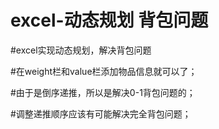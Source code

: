 # excel-动态规划 背包问题

#excel实现动态规划，解决背包问题




#在weight栏和value栏添加物品信息就可以了；




#由于是倒序递推，所以是解决0-1背包问题的；




#调整递推顺序应该有可能解决完全背包问题；
